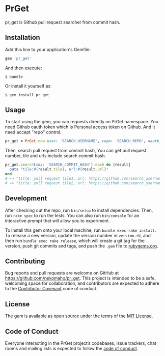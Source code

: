 # PrGet
pr_get is Github pull request searcher from commit hash.

## Installation

Add this line to your application's Gemfile:

```ruby
gem 'pr_get'
```

And then execute:

    $ bundle

Or install it yourself as:

    $ gem install pr_get

## Usage
To start using the gem, you can requests directly on PrGet namespace.
You need Github oauth token which is Personal access token on Github.
And it need accept "repo" control.

```ruby
pr_get = PrGet.new user: 'SEARCH_USERNAME', repo: 'SEARCH_REPO', oauth_token: 'PRIVATE_OAUTH_TOKEN'
```

Then, search pull request from commit hash, You can get pull request number, tile and urls include search commit hash.

```ruby
pr_get.search(sha: 'SEARCH_COMMIT_HASH').each do |result|
  puts "tile:#{result.tile}, url:#{result.url}"
end
# => "title: pull request tile1, url: https://github.com/search_username/pull/1"
# => "title: pull request tile2, url: https://github.com/search_username/pull/2"
```

## Development

After checking out the repo, run `bin/setup` to install dependencies. Then, run `rake spec` to run the tests. You can also run `bin/console` for an interactive prompt that will allow you to experiment.

To install this gem onto your local machine, run `bundle exec rake install`. To release a new version, update the version number in `version.rb`, and then run `bundle exec rake release`, which will create a git tag for the version, push git commits and tags, and push the `.gem` file to [rubygems.org](https://rubygems.org).

## Contributing

Bug reports and pull requests are welcome on GitHub at https://github.com/nekomaho/pr_get. This project is intended to be a safe, welcoming space for collaboration, and contributors are expected to adhere to the [Contributor Covenant](http://contributor-covenant.org) code of conduct.

## License

The gem is available as open source under the terms of the [MIT License](https://opensource.org/licenses/MIT).

## Code of Conduct

Everyone interacting in the PrGet project’s codebases, issue trackers, chat rooms and mailing lists is expected to follow the [code of conduct](https://github.com/nekomaho/pr_get/blob/master/CODE_OF_CONDUCT.md).


